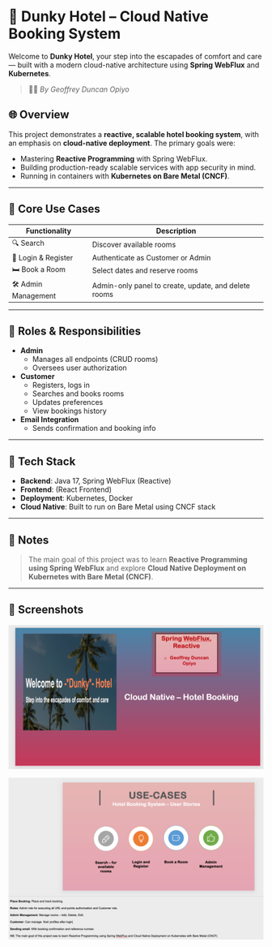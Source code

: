 # 🌴 Dunky Hotel – Cloud Native Booking System

Welcome to **Dunky Hotel**, your step into the escapades of comfort and care — built with a modern cloud-native architecture using **Spring WebFlux** and **Kubernetes**.

> 🧑‍💻 *By Geoffrey Duncan Opiyo*

## 🌐 Overview

This project demonstrates a **reactive, scalable hotel booking system**, with an emphasis on **cloud-native deployment**. The primary goals were:
- Mastering **Reactive Programming** with Spring WebFlux.
- Building production-ready scalable services with app security in mind.
- Running in containers with **Kubernetes on Bare Metal (CNCF)**.

---

## 🎯 Core Use Cases

| Functionality         | Description                                             |
|----------------------|---------------------------------------------------------|
| 🔍 Search             | Discover available rooms                                |
| 🔐 Login & Register  | Authenticate as Customer or Admin                       |
| 🛏 Book a Room       | Select dates and reserve rooms                          |
| 🛠 Admin Management  | Admin-only panel to create, update, and delete rooms    |

---

## 🔐 Roles & Responsibilities

- **Admin**
    - Manages all endpoints (CRUD rooms)
    - Oversees user authorization
- **Customer**
    - Registers, logs in
    - Searches and books rooms
    - Updates preferences
    - View bookings history
- **Email Integration**
    - Sends confirmation and booking info

---

## 🚀 Tech Stack

- **Backend**: Java 17, Spring WebFlux (Reactive)
- **Frontend**: (React Frontend)
- **Deployment**: Kubernetes, Docker
- **Cloud Native**: Built to run on Bare Metal using CNCF stack

---

## 📩 Notes

> The main goal of this project was to learn **Reactive Programming using Spring WebFlux** and explore **Cloud Native Deployment on Kubernetes with Bare Metal (CNCF)**.

---

## 📸 Screenshots
![img_1.png](img_1.png)

![img.png](img.png)